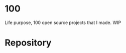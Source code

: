 # 100

Life purpose, 100 open source projects that I made. WIP

<!-- statsProgress -->

# Repository

<!-- repository -->
